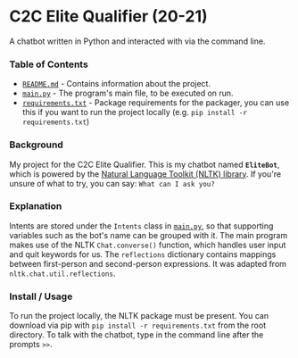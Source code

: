 # C2C Elite Qualifier (20-21)

A chatbot written in Python and interacted with via the command line.

### Table of Contents

- [`README.md`](README.md) - Contains information about the project.
- [`main.py`](main.py) - The program's main file, to be executed on run.
- [`requirements.txt`](requirements.txt) - Package requirements for the packager, you can use this if you want to run the project locally (e.g. `pip install -r requirements.txt`)

### Background

My project for the C2C Elite Qualifier. This is my chatbot named **`EliteBot`**, which is powered by the [Natural Language Toolkit (NLTK) library](https://www.nltk.org/). If you're unsure of what to try, you can say: `What can I ask you?`

### Explanation

Intents are stored under the `Intents` class in [`main.py`](main.py), so that supporting variables such as the bot's name can be grouped with it. The main program makes use of the NLTK `Chat.converse()` function, which handles user input and quit keywords for us. The `reflections` dictionary contains mappings between first-person and second-person expressions. It was adapted from `nltk.chat.util.reflections`.

### Install / Usage

To run the project locally, the NLTK package must be present. You can download via pip with `pip install -r requirements.txt` from the root directory. To talk with the chatbot, type in the command line after the prompts `>>`.

